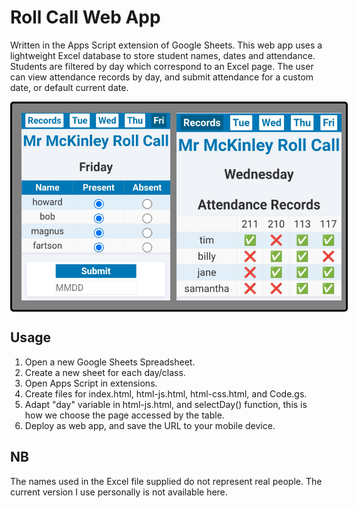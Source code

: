 # Roll Call Web App

Written in the Apps Script extension of Google Sheets. This web app uses a lightweight Excel database to store student names, dates and attendance.
Students are filtered by day which correspond to an Excel page. The user can view attendance records by day, and submit attendance for a custom date, or default current date.

<style>
  body {
    margin: 0;
    min-height: 100vh;
  }
</style>

<div style="display: flex; flex-direction: row; gap: 10px; padding: 15px; background-color: grey; border-radius: 5px; border: 3px solid black; height: 300px; width: 100%;">
  <img src="https://raw.githubusercontent.com/SapporoAlex/Roll-Call-Web-App/main/rollcall.jpg" width="400px" height="auto">
  <img src="https://raw.githubusercontent.com/SapporoAlex/Roll-Call-Web-App/main/records.jpg" width="400px" height="auto">
</div>


## Usage

1. Open a new Google Sheets Spreadsheet.
2. Create a new sheet for each day/class.
3. Open Apps Script in extensions.
4. Create files for index.html, html-js.html, html-css.html, and Code.gs.
5. Adapt "day" variable in html-js.html, and selectDay() function, this is how we choose the page accessed by the table.
6. Deploy as web app, and save the URL to your mobile device.

## NB

The names used in the Excel file supplied do not represent real people. The current version I use personally is not available here.
